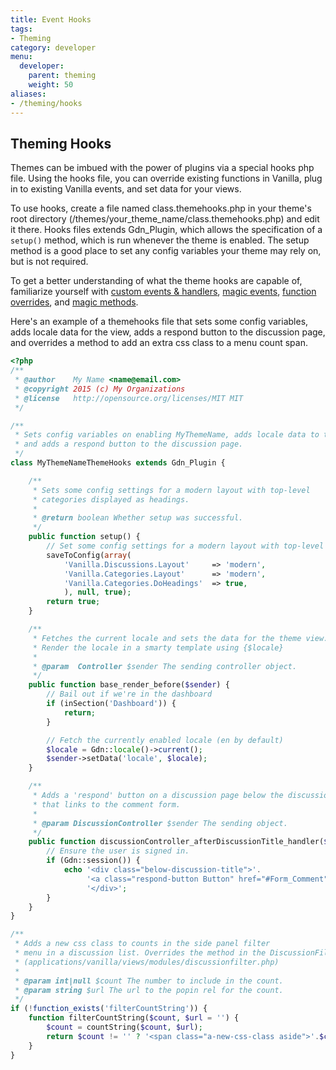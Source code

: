 ```yaml
---
title: Event Hooks
tags:
- Theming
category: developer
menu:
  developer:
    parent: theming
    weight: 50
aliases:
- /theming/hooks
---
```

## Theming Hooks

Themes can be imbued with the power of plugins via a special hooks php file. Using the hooks file, you can override existing functions in Vanilla, plug in to existing Vanilla events, and set data for your views.

To use hooks, create a file named class.themehooks.php in your theme's root directory (/themes/your_theme_name/class.themehooks.php) and edit it there. Hooks files extends Gdn_Plugin, which allows the specification of a `setup()` method, which is run whenever the theme is enabled. The setup method is a good place to set any config variables your theme may rely on, but is not required.

To get a better understanding of what the theme hooks are capable of, familiarize yourself with [custom events & handlers](http://docs.vanillaforums.com/developers/plugins/#custom-events-handlers), [magic events](http://docs.vanillaforums.com/developers/plugins/#magic-events), [function overrides](http://docs.vanillaforums.com/developers/plugins/#function-overrides), and [magic methods](http://docs.vanillaforums.com/developers/plugins/#magic-methods).


Here's an example of a themehooks file that sets some config variables, adds locale data for the view, adds a respond button to the discussion page, and overrides a method to add an extra css class to a menu count span.

```php
<?php
/**
 * @author    My Name <name@email.com>
 * @copyright 2015 (c) My Organizations
 * @license   http://opensource.org/licenses/MIT MIT
 */

/**
 * Sets config variables on enabling MyThemeName, adds locale data to the view,
 * and adds a respond button to the discussion page.
 */
class MyThemeNameThemeHooks extends Gdn_Plugin {

    /**
     * Sets some config settings for a modern layout with top-level
     * categories displayed as headings.
     *
     * @return boolean Whether setup was successful.
     */
    public function setup() {
        // Set some config settings for a modern layout with top-level categories displayed as headings.
        saveToConfig(array(
            'Vanilla.Discussions.Layout'     => 'modern',
            'Vanilla.Categories.Layout'      => 'modern',
            'Vanilla.Categories.DoHeadings'  => true,
            ), null, true);
        return true;
    }

    /**
     * Fetches the current locale and sets the data for the theme view.
     * Render the locale in a smarty template using {$locale}
     *
     * @param  Controller $sender The sending controller object.
     */
    public function base_render_before($sender) {
        // Bail out if we're in the dashboard
        if (inSection('Dashboard')) {
            return;
        }

        // Fetch the currently enabled locale (en by default)
        $locale = Gdn::locale()->current();
        $sender->setData('locale', $locale);
    }

    /**
     * Adds a 'respond' button on a discussion page below the discussion title
     * that links to the comment form.
     *
     * @param DiscussionController $sender The sending object.
     */
    public function discussionController_afterDiscussionTitle_handler($sender) {
        // Ensure the user is signed in.
        if (Gdn::session()) {
            echo '<div class="below-discussion-title">'.
                 '<a class="respond-button Button" href="#Form_Comment">Respond</a>'.
                 '</div>';
        }
    }
}

/**
 * Adds a new css class to counts in the side panel filter
 * menu in a discussion list. Overrides the method in the DiscussionFilterModule
 * (applications/vanilla/views/modules/discussionfilter.php)
 *
 * @param int|null $count The number to include in the count.
 * @param string $url The url to the popin rel for the count.
 */
if (!function_exists('filterCountString')) {
    function filterCountString($count, $url = '') {
        $count = countString($count, $url);
        return $count != '' ? '<span class="a-new-css-class aside">'.$count.'</span>' : '';
    }
}
```
